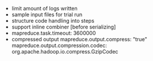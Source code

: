 
* limit amount of logs written
* sample input files for trial run
* structure code handling into steps
* support inline combiner [before serializing]
* mapreduce.task.timeout: 3600000
* compressed output
    mapreduce.output.compress: "true"
    mapreduce.output.compression.codec: org.apache.hadoop.io.compress.GzipCodec
